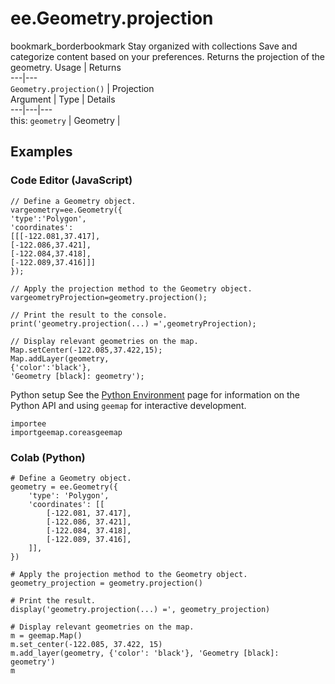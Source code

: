  
#  ee.Geometry.projection
bookmark_borderbookmark Stay organized with collections  Save and categorize content based on your preferences. 
Returns the projection of the geometry. Usage | Returns  
---|---  
`Geometry.projection()` | Projection  
Argument | Type | Details  
---|---|---  
this: `geometry` | Geometry |   
## Examples
### Code Editor (JavaScript)
```
// Define a Geometry object.
vargeometry=ee.Geometry({
'type':'Polygon',
'coordinates':
[[[-122.081,37.417],
[-122.086,37.421],
[-122.084,37.418],
[-122.089,37.416]]]
});

// Apply the projection method to the Geometry object.
vargeometryProjection=geometry.projection();

// Print the result to the console.
print('geometry.projection(...) =',geometryProjection);

// Display relevant geometries on the map.
Map.setCenter(-122.085,37.422,15);
Map.addLayer(geometry,
{'color':'black'},
'Geometry [black]: geometry');
```

Python setup
See the [ Python Environment](https://developers.google.com/earth-engine/guides/python_install) page for information on the Python API and using `geemap` for interactive development.
```
importee
importgeemap.coreasgeemap
```

### Colab (Python)
```
# Define a Geometry object.
geometry = ee.Geometry({
    'type': 'Polygon',
    'coordinates': [[
        [-122.081, 37.417],
        [-122.086, 37.421],
        [-122.084, 37.418],
        [-122.089, 37.416],
    ]],
})

# Apply the projection method to the Geometry object.
geometry_projection = geometry.projection()

# Print the result.
display('geometry.projection(...) =', geometry_projection)

# Display relevant geometries on the map.
m = geemap.Map()
m.set_center(-122.085, 37.422, 15)
m.add_layer(geometry, {'color': 'black'}, 'Geometry [black]: geometry')
m
```

